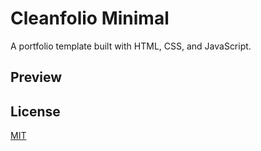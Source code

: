 # Cleanfolio Minimal

A portfolio template built with HTML, CSS, and JavaScript.

## Preview


## License

[MIT](https://choosealicense.com/licenses/mit/)
